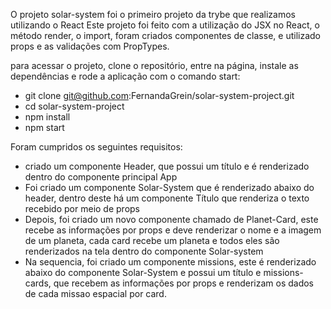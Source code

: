 O projeto solar-system foi o primeiro projeto da trybe que realizamos utilizando o React
Este projeto foi feito com a utilização do JSX no React, o método render, o import, foram
criados componentes de classe, e utilizado props e as validações com PropTypes.

para acessar o projeto, clone o repositório, entre na página, instale as dependências e rode a aplicação com o comando start:
- git clone git@github.com:FernandaGrein/solar-system-project.git
- cd solar-system-project
- npm install 
- npm start

Foram cumpridos os seguintes requisitos:
 - criado um componente Header, que possui um título e é renderizado dentro do componente principal App
 - Foi criado um componente Solar-System que é renderizado abaixo do header, dentro deste há um
 componente Título que renderiza o texto recebido por meio de props
 - Depois, foi criado um novo componente chamado de Planet-Card, este recebe as informações por props e deve renderizar o nome e a imagem de um planeta, cada card recebe um planeta e todos eles são renderizados na tela dentro do componente Solar-system
 - Na sequencia, foi criado um componente missions, este é renderizado abaixo do componente Solar-System e possui um título e missions-cards, que recebem as informações por props e renderizam os dados de cada missao espacial por card. 
